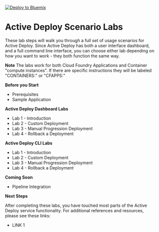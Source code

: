 [![Deploy to Bluemix](https://bluemix.net/deploy/button.png)](https://bluemix.net/deploy?repository=https://github.com/IBM-Bluemix/active-deploy-lab)

# Active Deploy Scenario Labs

These lab steps will walk you through a full set of usage scenarios for Active Deploy. Since Active Deploy has both a user interface dashboard, and a full command line interface, you can choose either lab depending on how you want to work - they both function the same way.


**Note**
The labs work for both Cloud Foundry Applications and Container "compute instances". If there are specific instructions they will be labeled "CONTAINERS:" or "CFAPPS:"

**Before you Start**
* Prerequisites
* Sample Application

**Active Deploy Dashboard Labs**
* Lab 1 - Introduction
* Lab 2 - Custom Deployment
* Lab 3 - Manual Progression Deployment
* Lab 4 - Rollback a Deployment

**Active Deploy CLI Labs**
* Lab 1 - Introduction
* Lab 2 - Custom Deployment
* Lab 3 - Manual Progression Deployment
* Lab 4 - Rollback a Deployment

**Coming Soon**
* Pipeline Integration

**Next Steps**

After completing these labs, you have touched most parts of the Active Deploy service functionality. For additional references and resources, please see these links:

* LINK 1
